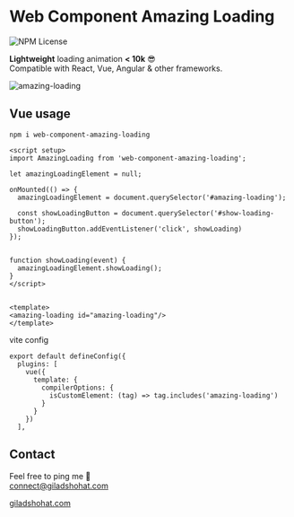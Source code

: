 # Web Component Amazing Loading

![NPM License](https://img.shields.io/npm/l/web-component-amazing-loading)

**Lightweight** loading animation  **< 10k** 😎 <br>
Compatible with React, Vue, Angular & other frameworks.

![amazing-loading](https://github.com/gshohat/web-component-amazing-loading/assets/91323932/7378e173-2763-438b-8f44-f38bc92ce2f0)

## Vue usage

`npm i web-component-amazing-loading`

```
<script setup>
import AmazingLoading from 'web-component-amazing-loading';

let amazingLoadingElement = null;

onMounted(() => {
  amazingLoadingElement = document.querySelector('#amazing-loading');

  const showLoadingButton = document.querySelector('#show-loading-button');
  showLoadingButton.addEventListener('click', showLoading)
});


function showLoading(event) {
  amazingLoadingElement.showLoading();
}
</script>


<template>
<amazing-loading id="amazing-loading"/>
</template>
```

vite config
```
export default defineConfig({
  plugins: [
    vue({
      template: {
        compilerOptions: {
          isCustomElement: (tag) => tag.includes('amazing-loading')
        }
      }
    })
  ],
```

## Contact
Feel free to ping me 💫
<br>
connect@giladshohat.com

[giladshohat.com](https://giladshohat.com)
